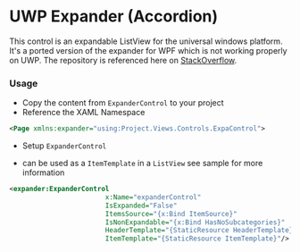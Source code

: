 # UWP Expander (Accordion)

This control is an expandable ListView for the universal windows platform. It's a ported version of the expander for WPF which is not working properly on UWP. The repository is referenced here on [StackOverflow].

### Usage
  - Copy the content from `ExpanderControl` to your project
  - Reference the XAML Namespace
```xml
<Page xmlns:expander="using:Project.Views.Controls.ExpaControl">
```
  - Setup `ExpanderControl`
  
 - can be used as a `ItemTemplate` in a `ListView` see sample for more information



```xml
<expander:ExpanderControl
                        x:Name="expanderControl"
                        IsExpanded="False"
                        ItemsSource="{x:Bind ItemSource}"
                        IsNonExpandable="{x:Bind HasNoSubcategories}"
                        HeaderTemplate="{StaticResource HeaderTemplate}" 
                        ItemTemplate="{StaticResource ItemTemplate}"/>
```

   [StackOverflow]: <http://stackoverflow.com/questions/32607039/expanderview-is-expanded-after-page-navigation>


